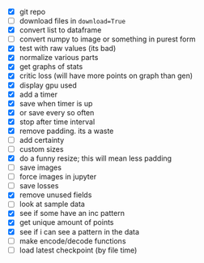 - [x] git repo
- [ ] download files in `download=True`
- [x] convert list to dataframe
- [ ] convert numpy to image or something in purest form
- [x] test with raw values (its bad)
- [x] normalize various parts
- [x] get graphs of stats
- [x] critic loss (will have more points on graph than gen)
- [x] display gpu used
- [x] add a timer
- [x] save when timer is up
- [x] or save every so often
- [x] stop after time interval
- [x] remove padding. its a waste
- [ ] add certainty
- [ ] custom sizes
- [x] do a funny resize; this will mean less padding
- [ ] save images
- [ ] force images in jupyter
- [ ] save losses
- [x] remove unused fields
- [ ] look at sample data
- [x] see if some have an inc pattern
- [x] get unique amount of points
- [x] see if i can see a pattern in the data
- [ ] make encode/decode functions
- [ ] load latest checkpoint (by file time)
